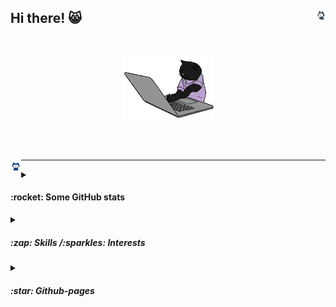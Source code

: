 ## Hi there! 😸 <img height="3%" width="3%" align="right" src="https://github.com/esettes/esettes/blob/main/src/gh-px.gif" />


<br>

<p align="center">
	<img height="100" src="https://github.com/esettes/esettes/blob/main/src/typing-kitty.gif" /> 
</p>

<br><br>

<img height="3.4%" width="3.4%" align="left" src="https://github.com/esettes/esettes/blob/main/src/mona-whisper.gif" />

* * *

<details>

<summary><h4>:rocket:  Some GitHub stats </h4></summary>
<p align="center">
	<img align="center" height="140" src="https://github.com/esettes/esettes/blob/main/src/pagespeed-stats.svg"/>
	<div align="center">
		<img align="center" height="160" src="https://github-readme-stats.vercel.app/api/top-langs/?username=esettes&langs_count=12&include_repo=42-cursus_cpp_modules,FDF_42&exclude_repo=lights_and_materials-threejs-,mandelbrot,unity_URP_shader-graph_pract&layout=compact&no-frame=true&hide=GLSL,HLSL,Mathematica&theme=tokyonight" />
		<img align="center" height="160" src="https://github-profile-trophy.vercel.app/?username=esettes&rank=SSS,SS,S,AAA,AA,A,B,C,SECRET&no-frame=true&column=3&margin-w=5&margin-h=5&theme=tokyonight"/>
	</div>	
</p>
</details>


<details>
<summary><h5>:zap:  Skills /:sparkles: Interests</h5></summary>

<br>

<div>
	<code><img title="GNU tools" height="25" src="https://github.com/esettes/esettes/blob/main/src/gnu.svg" /></code>
	<code><img title="Git" height="25" src="https://github.com/esettes/esettes/blob/main/src/git.svg" /></code>
  <code><img title="Python" height="25" src="https://github.com/esettes/esettes/blob/main/src/python.svg" /></code>
	<code><img title="JavaScript" height="25" src="https://user-images.githubusercontent.com/25181517/117447155-6a868a00-af3d-11eb-9cfe-245df15c9f3f.png" /></code>
	<code><img title="TypeScript" height="25" src="https://github.com/esettes/esettes/blob/main/src/typescript-icon.svg" /></code>
	<code><img title="C" height="25" src="https://github.com/esettes/esettes/blob/main/src/c.png" /></code>
	<code><img title="C#" height="25" src="https://user-images.githubusercontent.com/25181517/121405384-444d7300-c95d-11eb-959f-913020d3bf90.png" /></code>
	<code><img title="Unity" height="25" src="https://github.com/esettes/esettes/blob/main/src/unity.svg" /></code>
	<code><img title="HTML" height="30" src="https://github.com/esettes/esettes/blob/main/src/html-5.svg" /></code>
	<code><img title="bash" height="25" src="https://github.com/esettes/esettes/blob/main/src/bash-icon.svg" /></code>
</div>

* * *


<div align="bottom">
	<code><img title="ThreeJS" height="25" src="https://github.com/esettes/esettes/blob/main/src/threejs.svg" /></code>
	<code><img title="npm" height="30" src="https://user-images.githubusercontent.com/25181517/121401671-49102800-c959-11eb-9f6f-74d49a5e1774.png" /></code>
	<code><img title="WebGL" height="20" src="https://github.com/esettes/esettes/blob/main/src/WebGL_Logo.svg.png" /></code>
	<code><img title="OpenGL" height="20" src="https://github.com/esettes/esettes/blob/main/src/opengl.svg" /></code>
<code><img title="Docker" height="20" src="https://github.com/esettes/esettes/blob/main/src/docker.svg" /></code>
	<code><img title="WebPack" height="25" src="https://github.com/esettes/esettes/blob/main/src/webpack.svg" /></code>
	<code><img title="C++" height="25" src="https://github.com/esettes/esettes/blob/main/src/c-plusplus.svg" /></code>
</div>
</details>

<details>
<summary><h5>:star: Github-pages</h5></summary>

<br>

- [ThreeJS with Typescript](https://esettes.github.io/webpack-threejs-pract/dist/client/) - _Some cubes dancing in the air._

</details>


<!--

- 🔭 I’m currently working on ...
- 🌱 I’m currently learning ...
- 👯 I’m looking to collaborate on ...
- 🤔 I’m looking for help with ...
- 💬 Ask me about ...
- 📫 How to reach me: ...
- 😄 Pronouns: ...
- ⚡ Fun fact: ...
-->
